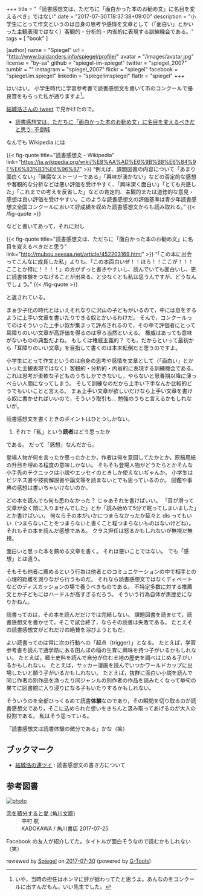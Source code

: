 +++
title = "「読書感想文は、ただちに「面白かった本のお勧め文」に名目を変えるべき」ではない"
date =  "2017-07-30T18:37:38+09:00"
description = "小学生にとって作文というのは自身の思考や感情を文章として（「面白い」とかいった主観表現ではなく）客観的・分析的・内省的に表現する訓練機会である。"
tags        = [ "book" ]

[author]
  name      = "Spiegel"
  url       = "http://www.baldanders.info/spiegel/profile/"
  avatar    = "/images/avatar.jpg"
  license   = "by-sa"
  github    = "spiegel-im-spiegel"
  twitter   = "spiegel_2007"
  tumblr    = ""
  instagram = "spiegel_2007"
  flickr    = "spiegel"
  facebook  = "spiegel.im.spiegel"
  linkedin  = "spiegelimspiegel"
  flattr    = "spiegel"
+++

はいはい。
小学生時代に学習参考書で読書感想文を書いて市のコンクールで優良賞をもらった私が通りますよ[^js]。

[^js]: いや，当時の担任はホンマに肝が据わってたと思うよ。あんなのをコンクールに出すんだもん。いい先生でした。

[結城浩さんの tweet](https://twitter.com/hyuki/status/891101370698276865) で見かけたので。

- [読書感想文は、ただちに「面白かった本のお勧め文」に名目を変えるべきだと思う: 不倒城](http://mubou.seesaa.net/article/452203169.html)

なんでも Wikipedia には

{{< fig-quote title="読書感想文 - Wikipedia" link="https://ja.wikipedia.org/wiki/%E8%AA%AD%E6%9B%B8%E6%84%9F%E6%83%B3%E6%96%87" >}}
<q>例えば、課題図書の内容について「あまり面白くない」「陳腐なストーリーである」「興味が湧かない」などの否定的な感想や客観的な分析などは悪い評価を受けやすく、「興味深く面白い」「とても共感した」「これまでの考えを反省した」などの肯定的、主観的または道徳的な意見・感想は良い評価を受けやすい。このような読書感想文の評価基準は青少年読書感想文全国コンクールにおいて好成績を収めた読書感想文からも読み取れる。</q>
{{< /fig-quote >}}

などと書いてあって，それに対し

{{< fig-quote title="読書感想文は、ただちに「面白かった本のお勧め文」に名目を変えるべきだと思う" link="http://mubou.seesaa.net/article/452203169.html" >}}
<q>「この本に出会ってこんなに成長した私」よりも、「この本面白いぜ！！ほら！！ここが！！！こことか特に！！！！」の方がずっと書きやすいし、読んでいても面白いし、更に読書体験をつなげることが出来る、と少なくとも私は思うんですが、どうなんでしょう。</q>
{{< /fig-quote >}}

と返されている。

まぁ少子化の時代とはいえそれなりに沢山の子どもがいるので，中には息をするように上手い文章を書いたりできる奴とかいるわけだ。
そんで，コンクールってのはそういった上手い奴が集まって評点されるので，その中で評価者にとって耳障りのいい文章が高評価を得るのは寧ろ当然といえる。
権威はあっても意味がないものの典型だよね。
もしくは権威主義的？ でも，だからといって最初から「耳障りのいい文章」を目指して書くのは本末転倒だと思うのですよ。

小学生にとって作文というのは自身の思考や感情を文章として（「面白い」とかいった主観表現ではなく）客観的・分析的・内省的に表現する訓練機会である。
これは思考が柔軟な子どものうちしかできないし，やらないと思春期以降に薄っぺらい人間になってしまう。
そして訓練なのだから上手い下手なんか比較的どうでもいいことと言える。
まぁ上手い文章が欲しいだけなら上手い文章を書ける奴に書かせればいいので，そういう取引も... 勉強のうちと言えるかもしれないが。

読書感想文を書くときのポイントはひとつしかない。

1. それで「私」という**読者**はどう思ったか

である。
だって「感想」なんだから。

登場人物が何を言ったか思ったかとか，作者は何を意図してたかとか，原稿用紙の升目を埋める程度の意味しかない。
そもそも登場人物がどうたらとかそんな小手先のテクニックは小説やエッセイのときしか使えないぢゃんか。
小学生はビジネス書や技術解説書や論文等を読まないとでも思っているのか。
図鑑や事典の感想は書いちゃいけないのか。

どの本を読んでも何も思わなかった？ じゃあそれを書けばいい。
「目が滑って文章が全く頭に入りませんでした」とか「読み始めて5分で眠ってしまいました」とか書けばいい。
何ならその本がいかにつまらなかったか延々と dis ってもいい（つまらないことをつまらないと書くこと程つまらないものはないけどね）。
それもその本を読んだ感想である。
クラス担任は怒るかもしれないが無視だ無視。

面白いと思った本を薦める文章を書く。
それは悪いことではない。
でも「感想」とは違う。

そもそも他者に薦めるという行為は他者とのコミュニケーションの中で相手との心理的距離を測りながら行うものだ。
それなら読書感想文ではなくディベートなどのディスカッションの場で養うべきものである。
不特定多数に対する推薦文とか子どもにはハードルが高すぎるだろう。
そういう行為自体が黒歴史になりかねん。

読書ってのは，その本を読んだだけでは完結しない。
課題図書を読ませて，読書感想文を書かせて，そこで試合終了，ならその読書は失敗である。
たとえその読書感想文がどれだけの絶賛を浴びようともだ。

よい読書ってのは常に次の行動への「起点（trigger）」となる。
たとえば，学習参考書を読んで通学路にある田んぼの稲の生育に興味を持つ子がいるかもしれない。
たとえば，郷土史料を読んで自分が住む土地の歴史を調べはじめる子がいるかもしれない。
たとえば，サッカー漫画を読んでいつかワールドカップに出場したいと願う子がいるかもしれない。
たとえば，抜群に面白い小説を読んで同じ作者の別作品を漁ったり同ジャンルの別作者の作品を読みたくなって挙句の果てに図書館に入り浸りになる子もいたりするかもしれない。

そういうのを全部ひっくるめて読書**体験**なのであり，その瞬間を切り取るのが読書感想文であり，そこに込められた想いをきちんと汲み取ってあげるのが大人の役割である。
私はそう思っている。

「読書感想文は読書体験の微分である」かな（笑）

## ブックマーク

- [結城浩の連ツイ](http://rentwi.textfile.org/?891148539807416320) : 読書感想文の書き方について

## 参考図書

<div class="hreview" ><a class="item url" href="http://www.amazon.co.jp/exec/obidos/ASIN/B0741WVFFL/baldandersinf-22/"><img src="https://images-fe.ssl-images-amazon.com/images/I/61HLi1jY4iL._SL160_.jpg" alt="photo" class="photo"  /></a><dl ><dt class="fn"><a class="item url" href="http://www.amazon.co.jp/exec/obidos/ASIN/B0741WVFFL/baldandersinf-22/">恋を積分すると愛 (角川文庫)</a></dt><dd>中村 航 </dd><dd>KADOKAWA / 角川書店 2017-07-25</dd></dl><p class="similar"></p>
<p class="description">Facebook の友人が紹介してた。タイトルが面白そうなので読むかもしれない（笑）</p>
<p class="gtools" >reviewed by <a href='#maker' class='reviewer'>Spiegel</a> on <abbr class="dtreviewed" title="2017-07-30">2017-07-30</abbr> (powered by <a href="http://www.goodpic.com/mt/aws/index.html" >G-Tools</a>)</p>
</div>
